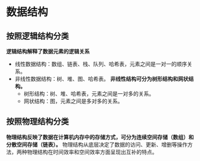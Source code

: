 # 数据结构
## 按照逻辑结构分类
**逻辑结构解释了数据元素的逻辑关系**
* 线性数据结构：数组、链表、栈、队列、哈希表，元素之间是一对一的顺序关系。
* 非线性数据结构：树、堆、图、哈希表。
**非线性结构可分为树形结构和网状结构。**
  * 树形结构：树、堆、哈希表，元素之间是一对多的关系。
  * 网状结构：图，元素之间是多对多的关系。
## 按照物理结构分类
**物理结构反映了数据在计算机内存中的存储方式，可分为连续空间存储（数组）和分散空间存储（链表）。**
物理结构从底层决定了数据的访问、更新、增删等操作方法，两种物理结构在时间效率和空间效率方面呈现出互补的特点。
